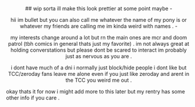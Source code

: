 
<p align="center">
## wip sorta ill make this look prettier at some point maybe
 -
<p align="center">
hii im bullet but you can also call me whatever the name of my pony is or whatever my friends are calling me im kinda weird with names .
 -
<p align="center">
my interests change around a lot but rn the main ones are mcr and doom patrol (tbh comics in general thats just my favorite) .
im not always great at holding converstations but please dont be scared to interact im probably just as nervous as you are .

<p align="center">
i dont have much of a dni i normally just block/hide people i dont like but TCC/zeroday fans leave me alone
even if you just like zeroday and arent in the TCC you weird me out .
<p align="center">

okay thats it for now i might add more to this later but my rentry has some other info if you care .
